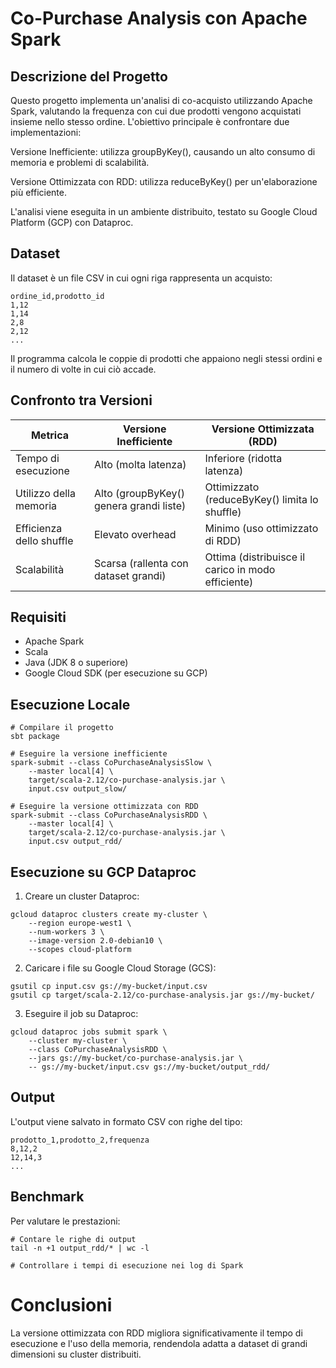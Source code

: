 # Co-Purchase Analysis con Apache Spark

## Descrizione del Progetto

Questo progetto implementa un'analisi di co-acquisto utilizzando Apache Spark, valutando la frequenza con cui due prodotti vengono acquistati insieme nello stesso ordine. L'obiettivo principale è confrontare due implementazioni:

Versione Inefficiente: utilizza groupByKey(), causando un alto consumo di memoria e problemi di scalabilità.

Versione Ottimizzata con RDD: utilizza reduceByKey() per un'elaborazione più efficiente.

L'analisi viene eseguita in un ambiente distribuito, testato su Google Cloud Platform (GCP) con Dataproc.

## Dataset

Il dataset è un file CSV in cui ogni riga rappresenta un acquisto:
```
ordine_id,prodotto_id
1,12
1,14
2,8
2,12
...
```
Il programma calcola le coppie di prodotti che appaiono negli stessi ordini e il numero di volte in cui ciò accade.

## Confronto tra Versioni

Metrica                     | Versione Inefficiente                     | Versione Ottimizzata (RDD)
--------------------------- | ----------------------------------------- | -----------------------------------------------------
Tempo di esecuzione         | Alto (molta latenza)                      | Inferiore (ridotta latenza)
Utilizzo della memoria      | Alto (groupByKey() genera grandi liste)   | Ottimizzato (reduceByKey() limita lo shuffle)
Efficienza dello shuffle    | Elevato overhead                          | Minimo (uso ottimizzato di RDD)
Scalabilità                 | Scarsa (rallenta con dataset grandi)      | Ottima (distribuisce il carico in modo efficiente)

## Requisiti

- Apache Spark
- Scala
- Java (JDK 8 o superiore)
- Google Cloud SDK (per esecuzione su GCP)

## Esecuzione Locale

```
# Compilare il progetto
sbt package

# Eseguire la versione inefficiente
spark-submit --class CoPurchaseAnalysisSlow \
    --master local[4] \
    target/scala-2.12/co-purchase-analysis.jar \
    input.csv output_slow/

# Eseguire la versione ottimizzata con RDD
spark-submit --class CoPurchaseAnalysisRDD \
    --master local[4] \
    target/scala-2.12/co-purchase-analysis.jar \
    input.csv output_rdd/
```
## Esecuzione su GCP Dataproc

1. Creare un cluster Dataproc:
```
gcloud dataproc clusters create my-cluster \
    --region europe-west1 \
    --num-workers 3 \
    --image-version 2.0-debian10 \
    --scopes cloud-platform
```
2. Caricare i file su Google Cloud Storage (GCS):
```
gsutil cp input.csv gs://my-bucket/input.csv
gsutil cp target/scala-2.12/co-purchase-analysis.jar gs://my-bucket/
```
3. Eseguire il job su Dataproc:
```
gcloud dataproc jobs submit spark \
    --cluster my-cluster \
    --class CoPurchaseAnalysisRDD \
    --jars gs://my-bucket/co-purchase-analysis.jar \
    -- gs://my-bucket/input.csv gs://my-bucket/output_rdd/
```

## Output

L'output viene salvato in formato CSV con righe del tipo:
```
prodotto_1,prodotto_2,frequenza
8,12,2
12,14,3
...
```
## Benchmark

Per valutare le prestazioni:
```
# Contare le righe di output
tail -n +1 output_rdd/* | wc -l

# Controllare i tempi di esecuzione nei log di Spark
```

# Conclusioni

La versione ottimizzata con RDD migliora significativamente il tempo di esecuzione e l'uso della memoria, rendendola adatta a dataset di grandi dimensioni su cluster distribuiti.

